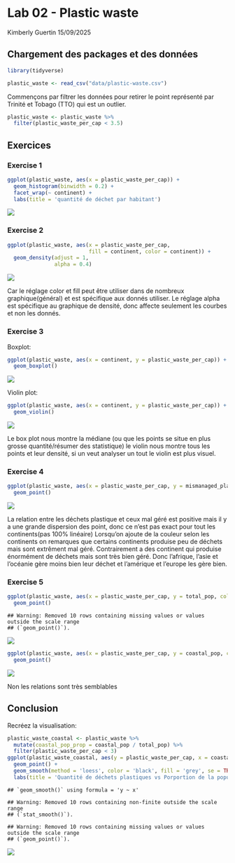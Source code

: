 Lab 02 - Plastic waste
================
Kimberly Guertin
15/09/2025

## Chargement des packages et des données

``` r
library(tidyverse) 
```

``` r
plastic_waste <- read_csv("data/plastic-waste.csv")
```

Commençons par filtrer les données pour retirer le point représenté par
Trinité et Tobago (TTO) qui est un outlier.

``` r
plastic_waste <- plastic_waste %>%
  filter(plastic_waste_per_cap < 3.5)
```

## Exercices

### Exercise 1

``` r
ggplot(plastic_waste, aes(x = plastic_waste_per_cap)) +
  geom_histogram(binwidth = 0.2) +
  facet_wrap(~ continent) +
  labs(title = 'quantité de déchet par habitant')
```

![](lab-02_files/figure-gfm/plastic-waste-continent-1.png)<!-- -->

### Exercise 2

``` r
ggplot(plastic_waste, aes(x = plastic_waste_per_cap,
                          fill = continent, color = continent)) + 
  geom_density(adjust = 1,
               alpha = 0.4)
```

![](lab-02_files/figure-gfm/plastic-waste-density-1.png)<!-- -->

Car le réglage color et fill peut être utiliser dans de nombreux
graphique(général) et est spécifique aux donnés utiliser. Le réglage
alpha est spécifique au graphique de densité, donc affecte seulement les
courbes et non les donnés.

### Exercise 3

Boxplot:

``` r
ggplot(plastic_waste, aes(x = continent, y = plastic_waste_per_cap)) +
  geom_boxplot()
```

![](lab-02_files/figure-gfm/plastic-waste-boxplot-1.png)<!-- -->

Violin plot:

``` r
ggplot(plastic_waste, aes(x = continent, y = plastic_waste_per_cap)) +
  geom_violin()
```

![](lab-02_files/figure-gfm/plastic-waste-violin-1.png)<!-- -->

Le box plot nous montre la médiane (ou que les points se situe en plus
grosse quantité/résumer des statistique) le violin nous montre tous les
points et leur densité, si un veut analyser un tout le violin est plus
visuel.

### Exercise 4

``` r
ggplot(plastic_waste, aes(x = plastic_waste_per_cap, y = mismanaged_plastic_waste_per_cap, color = continent)) +
  geom_point()
```

![](lab-02_files/figure-gfm/plastic-waste-mismanaged-1.png)<!-- -->

La relation entre les déchets plastique et ceux mal géré est positive
mais il y a une grande dispersion des point, donc ce n’est pas exact
pour tout les continents(pas 100% linéaire) Lorsqu’on ajoute de la
couleur selon les continents on remarques que certains continents
produise peu de déchets mais sont extrêment mal géré. Contrairement a
des continent qui produise énormément de déchets mais sont très bien
géré. Donc l’afrique, l’asie et l’océanie gère moins bien leur déchet et
l’amérique et l’europe les gère bien.

### Exercise 5

``` r
ggplot(plastic_waste, aes(x = plastic_waste_per_cap, y = total_pop, color = continent)) +
  geom_point()
```

    ## Warning: Removed 10 rows containing missing values or values outside the scale range
    ## (`geom_point()`).

![](lab-02_files/figure-gfm/plastic-waste-population-total-1.png)<!-- -->

``` r
ggplot(plastic_waste, aes(x = plastic_waste_per_cap, y = coastal_pop, color = continent)) +
  geom_point()
```

![](lab-02_files/figure-gfm/plastic-waste-population-coastal-1.png)<!-- -->

Non les relations sont très semblables

## Conclusion

Recréez la visualisation:

``` r
plastic_waste_coastal <- plastic_waste %>% 
  mutate(coastal_pop_prop = coastal_pop / total_pop) %>%
  filter(plastic_waste_per_cap < 3)
ggplot(plastic_waste_coastal, aes(y = plastic_waste_per_cap, x = coastal_pop_prop, color = continent)) +
  geom_point() +
  geom_smooth(method = 'loess', color = 'black', fill = 'grey', se = TRUE) +
  labs(title = 'Quantité de déchets plastiques vs Porportion de la population côtière', subtitle = 'Selon le continent', x = 'Porportion de la population côtière (Coastal/total population)', y = 'Nombre de déchets plastiques par habitant')
```

    ## `geom_smooth()` using formula = 'y ~ x'

    ## Warning: Removed 10 rows containing non-finite outside the scale range
    ## (`stat_smooth()`).

    ## Warning: Removed 10 rows containing missing values or values outside the scale range
    ## (`geom_point()`).

![](lab-02_files/figure-gfm/recreate-viz-1.png)<!-- -->

